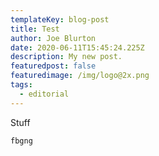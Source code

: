 ```yaml
---
templateKey: blog-post
title: Test
author: Joe Blurton
date: 2020-06-11T15:45:24.225Z
description: My new post.
featuredpost: false
featuredimage: /img/logo@2x.png
tags:
  - editorial
---
```

Stuff

`fbgng`

```

```